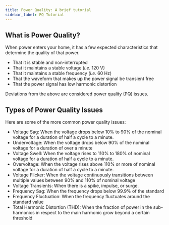 ```yaml
---
title: Power Quality: A brief tutorial
sidebar_label: PQ Tutorial
---
```


## What is Power Quality?

When power enters your home, it has a few expected characteristics that determine the quality of that power.
* That it is stable and non-interrupted
* That it maintains a stable voltage (*i.e.* 120 V)
* That it maintains a stable frequency (*i.e.* 60 Hz)
* That the waveform that makes up the power signal be transient free
* That the power signal has low harmonic distortion

Deviations from the above are considered power quality (PQ) issues.

## Types of Power Quality Issues

Here are some of the more common power quality issues:

* Voltage Sag: When the voltage drops below 10% to 90% of the nominal voltage for a duration of half a cycle to a minute.
* Undervoltage: When the voltage drops below 90% of the nominal voltage for a duration of over a minute
* Voltage Swell: When the voltage rises to 110% to 180% of nominal voltage for a duration of half a cycle to a minute.
* Overvoltage: When the voltage rises above 110% or more of nominal voltage for a duration of half a cycle to a minute.
* Voltage Flicker: When the voltage continuously transitions between multiple values between 90% and 110% of nominal voltage
* Voltage Transients: When there is a spike, impulse, or surge. 
* Frequency Sag: When the frequency drops below 99.9% of the standard
* Frequency Fluctuation: When the frequency fluctuates around the standard value
* Total Harmonic Distortion (THD): When the fraction of power in the sub-harmonics in respect to the main harmonic grow beyond a certain threshold
 


